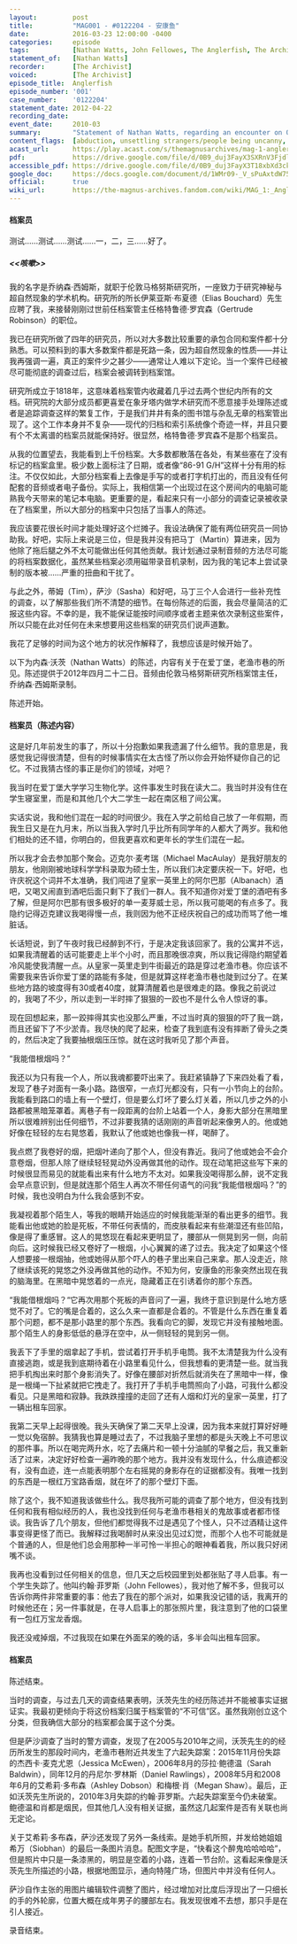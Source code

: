 ```yaml
---
layout:         post
title:          "MAG001 - #0122204 - 安康鱼"
date:           2016-03-23 12:00:00 -0400
categories:     episode
tags:           [Nathan Watts, John Fellowes, The Anglerfish, The Archivist, Elias Bouchard, Sasha James, Martin Blackwood, Timothy Stoker, Gertrude Robinson, Jessica McEwen, Sarah Baldwin, Daniel Rawlings, Ashley Dobson, Megan Shaw, Siobhan Dobson,  Michael MacAulay, Old Fishmarket Close, University of Edinburgh, Edinburgh, Universities, Academia, Cigarettes, Tobacco, Cameras, Phones, Text Messages, Tape Recorders, Xenophobia, The Stranger]
statement_of:   [Nathan Watts]
recorder:       [The Archivist]
voiced:         [The Archivist]
episode_title:  Anglerfish
episode_number: '001'
case_number:    '0122204'
statement_date: 2012-04-22
recording_date: 
event_date:     2010-03
summary:        "Statement of Nathan Watts, regarding an encounter on Old Fishmarket Close, Edinburgh."
content_flags:  [abduction, unsettling strangers/people being uncanny, alcohol, smoking]
acast_url:      https://play.acast.com/s/themagnusarchives/mag-1-angler-fish
pdf:            https://drive.google.com/file/d/0B9_duj3FayX3SXRnV3FjdlNWZlE/
accessible_pdf: https://drive.google.com/file/d/0B9_duj3FayX3T18xbXd3ckhoeFE/
google_doc:     https://docs.google.com/document/d/1WMr09-_V_sPuAxtdW759N1BFjCF0wGWxqCL5X0BpPzA/edit?usp=sharing
official:       true
wiki_url:       https://the-magnus-archives.fandom.com/wiki/MAG_1:_Angler_Fish
---
```


#### 档案员

测试……测试……测试……一，二，三……好了。

##### &lt;&lt;咳嗽&gt;&gt;

我的名字是乔纳森·西姆斯，就职于伦敦马格努斯研究所，一座致力于研究神秘与超自然现象的学术机构。研究所的所长伊莱亚斯·布夏德（Elias Bouchard）先生应聘了我，来接替刚刚过世前任档案管主任格特鲁德·罗宾森（Gertrude Robinson）的职位。

我已在研究所做了四年的研究员，所以对大多数比较重要的承包合同和案件都十分熟悉。可以预料到的事大多数案件都是死路一条，因为超自然现象的性质——并让我再强调一遍，真正的案件少之甚少——通常让人难以下定论。当一个案件已经被尽可能彻底的调查过后，档案会被调转到档案馆。

研究所成立于1818年，这意味着档案管内收藏着几乎过去两个世纪内所有的文档。研究院的大部分成员都更喜爱在象牙塔内做学术研究而不愿意接手处理陈述或者是追踪调查这样的繁复工作，于是我们井井有条的图书馆与杂乱无章的档案管出现了。这个工作本身并不复杂——现代的归档和索引系统像个奇迹一样，并且只要有个不太离谱的档案员就能保持好。很显然，格特鲁德·罗宾森不是那个档案员。

从我的位置望去，我能看到上千份档案。大多数都散落在各处，有某些塞在了没有标记的档案盒里。极少数上面标注了日期，或者像“86-91 G/H”这样十分有用的标注。不仅仅如此，大部分档案看上去像是手写的或者打字机打出的，而且没有任何配套的音频或者电子备份。实际上，我相信第一个出现过在这个房间内的电脑可能熟我今天带来的笔记本电脑。更重要的是，看起来只有一小部分的调查记录被收录在了档案里，所以大部分的档案中只包括了当事人的陈述。

我应该要花很长时间才能处理好这个烂摊子。我设法确保了能有两位研究员一同协助我。好吧，实际上来说是三位，但是我并没有把马丁（Martin）算进来，因为他除了拖后腿之外不太可能做出任何其他贡献。我计划通过录制音频的方法尽可能的将档案数据化，虽然某些档案必须用磁带录音机录制，因为我的笔记本上尝试录制的版本被……严重的扭曲和干扰了。

与此之外，蒂姆（Tim），萨沙（Sasha）和好吧，马丁三个人会进行一些补充性的调查，以了解那些我们所不清楚的细节。在每份陈述的后面，我会尽量简洁的汇报这些内容。不幸的是，我不能保证能按时间顺序或者主题来依次录制这些案件，所以只能在此对任何在未来想要用这些档案的研究员们说声道歉。

我花了足够的时间为这个地方的状况作解释了，我想应该是时候开始了。

以下为内森·沃茨（Nathan Watts）的陈述，内容有关于在爱丁堡，老渔市巷的所见。陈述提供于2012年四月二十二日。音频由伦敦马格努斯研究所档案馆主任，乔纳森·西姆斯录制。

陈述开始。

#### 档案员（陈述内容）

这是好几年前发生的事了，所以十分抱歉如果我遗漏了什么细节。我的意思是，我感觉我记得很清楚，但有的时候事情实在太古怪了所以你会开始怀疑你自己的记忆。不过我猜古怪的事正是你们的领域，对吧？

我当时在爱丁堡大学学习生物化学。这件事发生时我在读大二。我当时并没有住在学生寝室里，而是和其他几个大二学生一起在南区租了间公寓。

实话实说，我和他们混在一起的时间很少。我在入学之前给自己放了一年假期，而我生日又是在九月末，所以当我入学时几乎比所有同学年的人都大了两岁。我和他们相处的还不错，你明白的，但我更喜欢和更年长的学生们混在一起。

所以我才会去参加那个聚会。迈克尔·麦考瑞（Michael MacAulay）是我好朋友的朋友，他刚刚被地球科学学科录取为硕士生，所以我们决定要庆祝一下。好吧，也许庆祝这个词并不太准确，我们闯进了皇家一英里上的阿尔巴那（Albanach）酒吧，又喝又闹直到酒吧后面只剩下了我们一群人。我不知道你对爱丁堡的酒吧有多了解，但是阿尔巴那有很多极好的单一麦芽威士忌，所以我可能喝的有点多了。我隐约记得迈克建议我喝得慢一点，我则因为他不正经庆祝自己的成功而骂了他一堆脏话。

长话短说，到了午夜时我已经醉到不行，于是决定我该回家了。我的公寓并不远，如果我清醒着的话可能要走上半个小时，而且那晚很凉爽，所以我记得隐约期望着冷风能使我清醒一点。从皇家一英里走到牛街最近的路是穿过老渔市巷。你应该不需要我来告诉你爱丁堡的路能有多陡，但是就算这样老渔市巷也陡到过分了。在某些地方路的坡度得有30或者40度，就算清醒着也是很难走的路。像我之前说过的，我喝了不少，所以走到一半时摔了狠狠的一跤也不是什么令人惊讶的事。

现在回想起来，那一跤摔得其实也没那么严重，不过当时真的狠狠的吓了我一跳，而且还留下了不少淤青。我尽快的爬了起来，检查了我到底有没有摔断了骨头之类的，然后决定了我要抽根烟压压惊。就在这时我听见了那个声音。

“我能借根烟吗？”

我还以为只有我一个人，所以我魂都要吓出来了。我赶紧镇静了下来四处看了看，发现了巷子对面有一条小路。路很窄，一点灯光都没有，只有一小节向上的台阶。我能看到路口的墙上有一个壁灯，但是要么灯坏了要么灯关着，所以几步之外的小路都被黑暗笼罩着。离巷子有一段距离的台阶上站着一个人，身影大部分在黑暗里所以很难辨别出任何细节，不过非要我猜的话刚刚的声音听起来像男人的。他或她好像在轻轻的左右晃悠着，我默认了他或她也像我一样，喝醉了。

我点燃了我卷好的烟，把烟叶递向了那个人，但没有靠近。我问了他或她会不会介意卷烟，但那人除了继续轻轻晃动外没再做其他的动作。现在动笔把这些写下来的时候很显而易见的就能看出来有什么地方不太对。如果我没喝得那么醉，说不定我会早点意识到，但是就连那个陌生人再次不带任何语气的问我“我能借根烟吗？”的时候，我也没明白为什么我会感到不安。

我凝视着那个陌生人，等我的眼睛开始适应的时候我能渐渐的看出更多的细节。我能看出他或她的脸是死板，不带任何表情的，而皮肤看起来有些潮湿还有些凹陷，像是得了重感冒。这人的晃悠现在看起来更明显了，腰部从一侧晃到另一侧，向前向后。这时候我已经又卷好了一根烟，小心翼翼的递了过去。我决定了如果这个怪人想要接一根烟抽，他或她得从那个吓人的巷子里出来自己来拿。那人没走近，除了继续该死的晃悠之外没再做其他的动作。不知为何，安康鱼的形象突然出现在我的脑海里。在黑暗中晃悠着的一点光，隐藏着正在引诱着你的那个东西。

“我能借根烟吗？“它再次用那个死板的声音问了一遍，我终于意识到是什么地方感觉不对了。它的嘴是合着的，这么久来一直都是合着的。不管是什么东西在重复着那个问题，都不是那小路里的那个东西。我看向它的脚，发现它并没有接触地面。那个陌生人的身影低低的悬浮在空中，从一侧轻轻的晃到另一侧。

我丢下了手里的烟拿起了手机，尝试着打开手机手电筒。我不太清楚我为什么没有直接逃跑，或是我到底期待着在小路里看见什么，但我想看的更清楚一些。就当我把手机掏出来时那个身影消失了。好像在腰部对折然后就消失在了黑暗中一样，像是一根绳一下扯紧就把它拽走了。我打开了手机手电筒照向了小路，可我什么都没看见。只是黑暗和寂静。我跌跌撞撞的走回了还有人烟和灯光的皇家一英里，打了一辆出租车回家。

我第二天早上起得很晚。我头天确保了第二天早上没课，因为我本来就打算好好睡一觉以免宿醉。我猜我也算是睡过去了，不过我脑子里想的都是头天晚上不可思议的那件事。所以在喝完两升水，吃了去痛片和一顿十分油腻的早餐之后，我又重新活了过来，决定好好检查一遍昨晚的那个地方。我并没有发现什么，什么痕迹都没有，没有血迹，连一点能表明那个左右摇晃的身影存在的证据都没有。我唯一找到的东西是一根红万宝路香烟，就在坏了的那个壁灯下面。

除了这个，我不知道我该做些什么。我尽我所可能的调查了那个地方，但没有找到任何和我有相似经历的人，我也没找到任何与老渔市巷相关的鬼故事或者都市怪谈。我告诉了几个朋友，但他们都觉得我不过是遇见了个怪人，只不过酒精让这件事变得更怪了而已。我解释过我喝醉时从来没出见过幻觉，而那个人也不可能就是个普通的人，但是他们总会用那种一半可怜一半担心的眼神看着我，所以我只好闭嘴不谈。

我再也没看到过任何相关的信息，但几天之后校园里到处都张贴了寻人启事。有一个学生失踪了。他叫约翰·菲罗斯（John Fellowes），我对他了解不多，但我可以告诉你两件非常重要的事：他去了我在的那个派对，如果我没记错的话，我离开的时候他还在；另一件事就是，在寻人启事上的那张照片里，我注意到了他的口袋里有一包红万宝龙香烟。

我还没戒掉烟，不过我现在如果在外面呆的晚的话，多半会叫出租车回家。

#### 档案员

陈述结束。

当时的调查，与过去几天的调查结果表明，沃茨先生的经历陈述并不能被事实证据证实。我最初更倾向于将这份档案归属于档案管的“不可信”区。虽然我刚创立这个分类，但我确信大部分的档案都会属于这个分类。

但是萨沙调查了当时的警方调查，发现了在2005与2010年之间，沃茨先生的的经历所发生的那段时间内，老渔市巷附近共发生了六起失踪案：2015年11月份失踪的杰西卡·麦克尤恩（Jessica McEwen），2006年8月的莎拉·鲍德温（Sarah Baldwin），同年12月的丹尼尔·罗林斯（Daniel Rawlings），2008年5月和2008年6月的艾希莉·多布森（Ashley Dobson）和梅根·肖（Megan Shaw）。最后，正如沃茨先生所说的，2010年3月失踪的约翰·菲罗斯。六起失踪案至今仍未破案。鲍德温和肖都是烟民，但其他几人没有相关证据，虽然这几起案件是否有关联也尚无定论。

关于艾希莉·多布森，萨沙还发现了另外一条线索。是她手机所照，并发给她姐姐希万（Siobhan）的最后一条图片消息。配图文字是，“快看这个醉鬼哈哈哈哈”，但是照片中只是一条漆黑的，明显是空着的小路，连着一节台阶。这看起来像是沃茨先生所描述的小路，根据地图显示，通向特隆广场，但图片中并没有任何人。

萨沙自作主张的用图片编辑软件调整了图片，经过增加对比度后浮现出了一只细长的手的外轮廓，位置大概在成年男子的腰部左右。我发现很难不去想，那只手是在引人接近。

录音结束。
